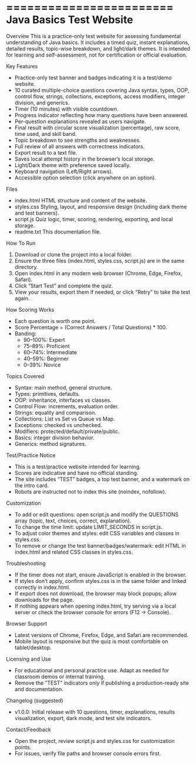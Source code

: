 
========================
Java Basics Test Website
========================

Overview
This is a practice-only test website for assessing fundamental understanding of Java basics. It includes a timed quiz, instant explanations, detailed results, topic-wise breakdown, and light/dark themes. It is intended for learning and self-assessment, not for certification or official evaluation.

Key Features
- Practice-only test banner and badges indicating it is a test/demo website.
- 10 curated multiple-choice questions covering Java syntax, types, OOP, control flow, strings, collections, exceptions, access modifiers, integer division, and generics.
- Timer (10 minutes) with visible countdown.
- Progress indicator reflecting how many questions have been answered.
- Per-question explanations revealed as users navigate.
- Final result with circular score visualization (percentage), raw score, time used, and skill band.
- Topic breakdown to see strengths and weaknesses.
- Full review of all answers with correctness indicators.
- Export result to a text file.
- Saves local attempt history in the browser’s local storage.
- Light/Dark theme with preference saved locally.
- Keyboard navigation (Left/Right arrows).
- Accessible option selection (click anywhere on an option).

Files
- index.html    HTML structure and content of the website.
- styles.css    Styling, layout, and responsive design (including dark theme and test banners).
- script.js     Quiz logic, timer, scoring, rendering, exporting, and local storage.
- readme.txt    This documentation file.

How To Run
1) Download or clone the project into a local folder.
2) Ensure the three files (index.html, styles.css, script.js) are in the same directory.
3) Open index.html in any modern web browser (Chrome, Edge, Firefox, Safari).
4) Click “Start Test” and complete the quiz.
5) View your results, export them if needed, or click “Retry” to take the test again.

How Scoring Works
- Each question is worth one point.
- Score Percentage = (Correct Answers / Total Questions) * 100.
- Banding:
  - 90–100%: Expert
  - 75–89%: Proficient
  - 60–74%: Intermediate
  - 40–59%: Beginner
  - 0–39%: Novice

Topics Covered
- Syntax: main method, general structure.
- Types: primitives, defaults.
- OOP: inheritance, interfaces vs classes.
- Control Flow: increments, evaluation order.
- Strings: equality and comparison.
- Collections: List vs Set vs Queue vs Map.
- Exceptions: checked vs unchecked.
- Modifiers: protected/default/private/public.
- Basics: integer division behavior.
- Generics: method signatures.

Test/Practice Notice
- This is a test/practice website intended for learning.
- Scores are indicative and have no official standing.
- The site includes “TEST” badges, a top test banner, and a watermark on the intro card.
- Robots are instructed not to index this site (noindex, nofollow).

Customization
- To add or edit questions: open script.js and modify the QUESTIONS array (topic, text, choices, correct, explanation).
- To change the time limit: update LIMIT_SECONDS in script.js.
- To adjust color themes and styles: edit CSS variables and classes in styles.css.
- To remove or change the test banner/badges/watermark: edit HTML in index.html and related CSS classes in styles.css.

Troubleshooting
- If the timer does not start, ensure JavaScript is enabled in the browser.
- If styles don’t apply, confirm styles.css is in the same folder and linked correctly in index.html.
- If export does not download, the browser may block popups; allow downloads for the page.
- If nothing appears when opening index.html, try serving via a local server or check the browser console for errors (F12 → Console).

Browser Support
- Latest versions of Chrome, Firefox, Edge, and Safari are recommended.
- Mobile layout is responsive but the quiz is most comfortable on tablet/desktop.

Licensing and Use
- For educational and personal practice use. Adapt as needed for classroom demos or internal training.
- Remove the “TEST” indicators only if publishing a production-ready site and documentation.

Changelog (suggested)
- v1.0.0: Initial release with 10 questions, timer, explanations, results visualization, export, dark mode, and test site indicators.

Contact/Feedback
- Open the project, review script.js and styles.css for customization points.
- For issues, verify file paths and browser console errors first.
